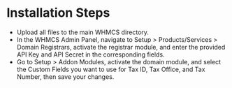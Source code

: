
# Installation Steps
- Upload all files to the main WHMCS directory.
- In the WHMCS Admin Panel, navigate to Setup > Products/Services > Domain Registrars, activate the registrar module, and enter the provided API Key and API Secret in the corresponding fields.
- Go to Setup > Addon Modules, activate the domain module, and select the Custom Fields you want to use for Tax ID, Tax Office, and Tax Number, then save your changes.
